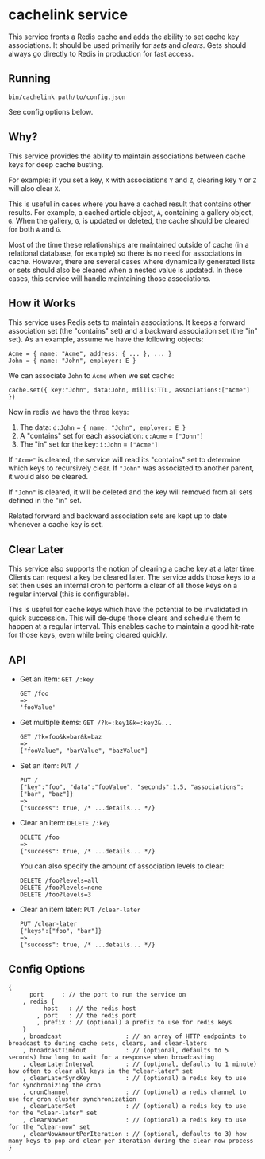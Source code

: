 # cachelink service

This service fronts a Redis cache and adds the ability to set cache key associations. It should be used primarily
for *sets* and *clears*. Gets should always go directly to Redis in production for fast access.

## Running

```
bin/cachelink path/to/config.json
```

See config options below.

## Why?

This service provides the ability to maintain associations between cache keys for deep cache busting.

For example: if you set a key, `X` with associations `Y` and `Z`, clearing key `Y` or `Z` will also clear `X`. 

This is useful in cases where you have a cached result that contains other results. For example, 
a cached article object, `A`, containing a gallery object, `G`. When the gallery, `G`, is updated or deleted, the 
cache should be cleared for both `A` and `G`. 

Most of the time these relationships are maintained outside of cache (in a relational database, for example) so 
there is no need for associations in cache. However, there are several cases where dynamically generated lists or 
sets should also be cleared when a nested value is updated. In these cases, this service will handle 
maintaining those associations.

## How it Works

This service uses Redis sets to maintain associations. It keeps a forward association set (the "contains" set) and 
a backward association set (the "in" set). As an example, assume we have the following objects:

```
Acme = { name: "Acme", address: { ... }, ... }
John = { name: "John", employer: E }
```

We can associate `John` to `Acme` when we set cache:

```
cache.set({ key:"John", data:John, millis:TTL, associations:["Acme"] })
```

Now in redis we have the three keys:

1. The data: `d:John` = `{ name: "John", employer: E }`
2. A "contains" set for each association: `c:Acme` = `["John"]`
3. The "in" set for the key: `i:John` = `["Acme"]`

If `"Acme"` is cleared, the service will read its "contains" set to determine which keys to recursively clear.
If `"John"` was associated to another parent, it would also be cleared.

If `"John"` is cleared, it will be deleted and the key will removed from all sets defined in the "in" set.

Related forward and backward association sets are kept up to date whenever a cache key is set.

## Clear Later

This service also supports the notion of clearing a cache key at a later time. 
Clients can request a key be cleared later. The service adds those keys to a set then uses an internal cron to perform
a clear of all those keys on a regular interval (this is configurable).

This is useful for cache keys which have the potential to be invalidated in quick succession. This will
de-dupe those clears and schedule them to happen at a regular interval. 
This enables cache to maintain a good hit-rate for those keys, even while being cleared quickly.

## API

- Get an item: `GET /:key`
	```
	GET /foo
	=>
	'fooValue'
	```

- Get multiple items: `GET /?k=:key1&k=:key2&...`
	```
	GET /?k=foo&k=bar&k=baz
	=>
	["fooValue", "barValue", "bazValue"]
	```

- Set an item: `PUT /`
	```
	PUT /
	{"key":"foo", "data":"fooValue", "seconds":1.5, "associations":["bar", "baz"]}
	=>
	{"success": true, /* ...details... */}
	```

- Clear an item: `DELETE /:key`
	```
	DELETE /foo
	=>
	{"success": true, /* ...details... */}
	```
	You can also specify the amount of association levels to clear:
	```
	DELETE /foo?levels=all
	DELETE /foo?levels=none
	DELETE /foo?levels=3
	```

- Clear an item later: `PUT /clear-later`
	```
	PUT /clear-later
	{"keys":["foo", "bar"]}
	=>
	{"success": true, /* ...details... */}
	```

## Config Options

```
{
	  port     : // the port to run the service on
	, redis {
		  host   : // the redis host
		, port   : // the redis port
		, prefix : // (optional) a prefix to use for redis keys
	}
	, broadcast                  : // an array of HTTP endpoints to broadcast to during cache sets, clears, and clear-laters
	, broadcastTimeout           : // (optional, defaults to 5 seconds) how long to wait for a response when broadcasting
	, clearLaterInterval         : // (optional, defaults to 1 minute) how often to clear all keys in the "clear-later" set
	, clearLaterSyncKey          : // (optional) a redis key to use for synchronizing the cron
	, cronChannel                : // (optional) a redis channel to use for cron cluster synchronization
	, clearLaterSet              : // (optional) a redis key to use for the "clear-later" set
	, clearNowSet                : // (optional) a redis key to use for the "clear-now" set
	, clearNowAmountPerIteration : // (optional, defaults to 3) how many keys to pop and clear per iteration during the clear-now process
}
```
